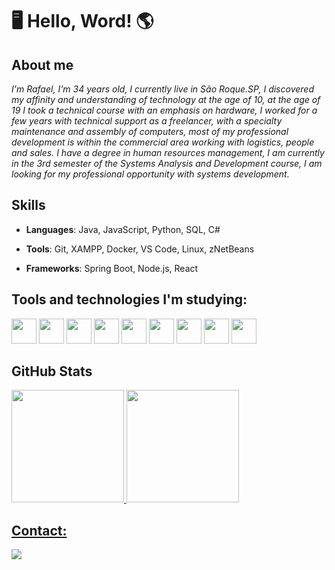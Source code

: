# :desktop_computer: Hello, Word! :earth_americas:

## About me

_I'm Rafael, I'm 34 years old, I currently live in São Roque.SP, I discovered my affinity and understanding of technology at the age of 10, at the age of 19 I took a technical course with an emphasis on hardware, I worked for a few years with technical support as a freelancer, with a specialty maintenance and assembly of computers, most of my professional development is within the commercial area working with logistics, people and sales. I have a degree in human resources management, I am currently in the 3rd semester of the Systems Analysis and Development course, I am looking for my professional opportunity with systems development._

<!---
Rafael-Prodo/Rafael-Prodo is a ✨ special ✨ repository because its `README.md` (this file) appears on your GitHub profile.
You can click the Preview link to take a look at your changes.
--->

## Skills

* **Languages**: Java, JavaScript, Python, SQL, C#
  
* **Tools**: Git, XAMPP, Docker, VS Code, Linux, zNetBeans
  
* **Frameworks**: Spring Boot, Node.js, React


## Tools and technologies I'm studying:

<img src="https://cdn.jsdelivr.net/gh/devicons/devicon@latest/icons/csharp/csharp-original.svg" width="40" height="40"/> <img src="https://cdn.jsdelivr.net/gh/devicons/devicon@latest/icons/java/java-original.svg" width="40" height="40"/> <img src="https://cdn.jsdelivr.net/gh/devicons/devicon@latest/icons/javascript/javascript-original.svg" width="40" height="40"/> <img src="https://cdn.jsdelivr.net/gh/devicons/devicon@latest/icons/python/python-original-wordmark.svg" width="40" height="40"/> <img src="https://cdn.jsdelivr.net/gh/devicons/devicon@latest/icons/react/react-original-wordmark.svg" width="40" height="40"/> <img src="https://cdn.jsdelivr.net/gh/devicons/devicon@latest/icons/css3/css3-original.svg" width="40" height="40"/> <img src="https://cdn.jsdelivr.net/gh/devicons/devicon@latest/icons/html5/html5-original.svg" width="40" height="40"/> <img src="https://cdn.jsdelivr.net/gh/devicons/devicon@latest/icons/mysql/mysql-original-wordmark.svg" width="40" height="40"/> <img src="https://cdn.jsdelivr.net/gh/devicons/devicon@latest/icons/linux/linux-original.svg" width="40" height="40"/>


## GitHub Stats

<div>
<a href="https://github.com/Rafael-Prodo">
<img loading="lazy" height="180em" src="https://github-readme-stats.vercel.app/api/top-langs/?username=Rafael-Prodo&layout=compact&langs_count=7&theme=dracula"/>
<img loading="lazy" height="180em" src="https://github-readme-stats.vercel.app/api?username=Rafael-Prodo&show_icons=true&theme=dracula&include_all_commits=true&count_private=true"/>
</div>


## Contact:

<div>
<a href="https://www.linkedin.com/in/rafael-prosdoskimis-383405241" target="_blank"><img loading="lazy" src="https://img.shields.io/badge/-LinkedIn-%230077B5?style=for-the-badge&logo=linkedin&logoColor=white" target="_blank"></a>   
</div>
